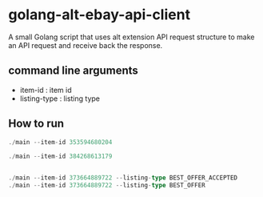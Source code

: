 # golang-alt-ebay-api-client
A small Golang script that uses alt extension API request structure to make an API request and receive back the response.

## command line arguments
- item-id : item id 
- listing-type : listing type

## How to run
```go
./main --item-id 353594680204

./main --item-id 384268613179


./main --item-id 373664889722 --listing-type BEST_OFFER_ACCEPTED
./main --item-id 373664889722 --listing-type BEST_OFFER


```
```
